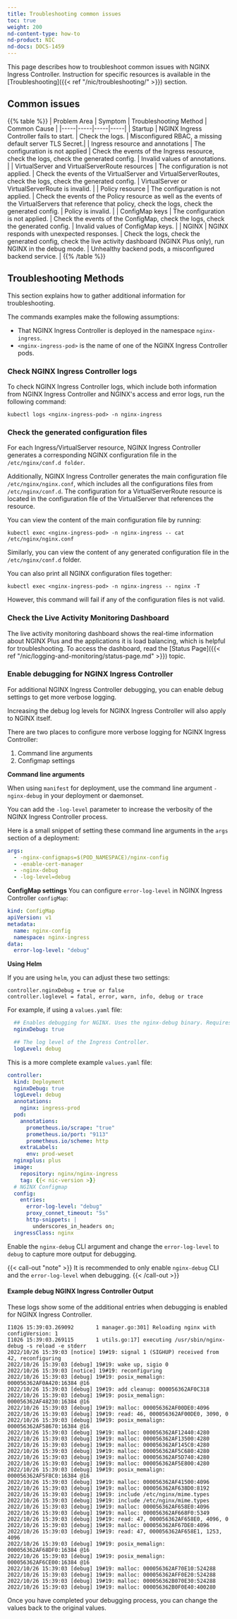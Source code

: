 ```yaml
---
title: Troubleshooting common issues
toc: true
weight: 200
nd-content-type: how-to
nd-product: NIC
nd-docs: DOCS-1459
---
```


This page describes how to troubleshoot common issues with NGINX Ingress Controller. Instruction for specific resources is available in the [Troubleshooting]({{< ref "/nic/troubleshooting/" >}}) section.

## Common issues

{{% table %}}
| Problem Area | Symptom | Troubleshooting Method | Common Cause |
|-----|-----|-----|-----|
| Startup | NGINX Ingress Controller fails to start. | Check the logs. | Misconfigured RBAC, a missing default server TLS Secret.|
| Ingress resource and annotations | The configuration is not applied | Check the events of the Ingress resource, check the logs, check the generated config. | Invalid values of annotations. |
| VirtualServer and VirtualServerRoute resources | The configuration is not applied. | Check the events of the VirtualServer and VirtualServerRoutes, check the logs, check the generated config. | VirtualServer or VirtualServerRoute is invalid. |
| Policy resource | The configuration is not applied. | Check the events of the Policy resource as well as the events of the VirtualServers that reference that policy, check the logs, check the generated config. | Policy is invalid. |
| ConfigMap keys | The configuration is not applied. | Check the events of the ConfigMap, check the logs, check the generated config.  | Invalid values of ConfigMap keys. |
| NGINX | NGINX responds with unexpected responses. | Check the logs, check the generated config, check the live activity dashboard (NGINX Plus only), run NGINX in the debug mode. | Unhealthy backend pods, a misconfigured backend service. |
{{% /table %}}

## Troubleshooting Methods

This section explains how to gather additional information for troubleshooting.

The commands examples make the following assumptions:

- That NGINX Ingress Controller is deployed in the namespace `nginx-ingress`.
- `<nginx-ingress-pod>` is the name of one of the NGINX Ingress Controller pods.

### Check NGINX Ingress Controller logs

To check NGINX Ingress Controller logs, which include both information from NGINX Ingress Controller and NGINX's access and error logs, run the following command:

```shell
kubectl logs <nginx-ingress-pod> -n nginx-ingress
```

### Check the generated configuration files

For each Ingress/VirtualServer resource, NGINX Ingress Controller generates a corresponding NGINX configuration file in the `/etc/nginx/conf.d folder`.

 Additionally, NGINX Ingress Controller generates the main configuration file `/etc/nginx/nginx.conf`, which includes all the configurations files from `/etc/nginx/conf.d`. The configuration for a VirtualServerRoute resource is located in the configuration file of the VirtualServer that references the resource.

You can view the content of the main configuration file by running:

```shell
kubectl exec <nginx-ingress-pod> -n nginx-ingress -- cat /etc/nginx/nginx.conf
```

Similarly, you can view the content of any generated configuration file in the `/etc/nginx/conf.d` folder.

You can also print all NGINX configuration files together:

```shell
kubectl exec <nginx-ingress-pod> -n nginx-ingress -- nginx -T
```

However, this command will fail if any of the configuration files is not valid.

### Check the Live Activity Monitoring Dashboard

The live activity monitoring dashboard shows the real-time information about NGINX Plus and the applications it is load balancing, which is helpful for troubleshooting. To access the dashboard, read the [Status Page]({{< ref "/nic/logging-and-monitoring/status-page.md" >}}) topic.

### Enable debugging for NGINX Ingress Controller

For additional NGINX Ingress Controller debugging, you can enable debug settings to get more verbose logging.

Increasing the debug log levels for NGINX Ingress Controller will also apply to NGINX itself.

There are two places to configure more verbose logging for NGINX Ingress Controller:

1. Command line arguments
1. Configmap settings

**Command line arguments**

When using `manifest` for deployment, use the command line argument `-nginx-debug` in your deployment or daemonset.

You can add the `-log-level` parameter to increase the verbosity of the NGINX Ingress Controller process.

Here is a small snippet of setting these command line arguments in the `args` section of a deployment:

```yaml
args:
  - -nginx-configmaps=$(POD_NAMESPACE)/nginx-config
  - -enable-cert-manager
  - -nginx-debug
  - -log-level=debug
```

**ConfigMap settings**
You can configure `error-log-level` in NGINX Ingress Controller `configMap`:

```yaml
kind: ConfigMap
apiVersion: v1
metadata:
  name: nginx-config
  namespace: nginx-ingress
data:
  error-log-level: "debug"
 ```

**Using Helm**

If you are using `helm`, you can adjust these two settings:

```none
controller.nginxDebug = true or false
controller.loglevel = fatal, error, warn, info, debug or trace
```

For example, if using a `values.yaml` file:

```yaml
  ## Enables debugging for NGINX. Uses the nginx-debug binary. Requires error-log-level: debug in ConfigMap via `controller.config.entries`.
  nginxDebug: true

  ## The log level of the Ingress Controller.
  logLevel: debug
```

This is a more complete example `values.yaml` file:

```yaml
controller:
  kind: Deployment
  nginxDebug: true
  logLevel: debug
  annotations:
    nginx: ingress-prod
  pod:
    annotations:
      prometheus.io/scrape: "true"
      prometheus.io/port: "9113"
      prometheus.io/scheme: http
    extraLabels:
      env: prod-weset
  nginxplus: plus
  image:
    repository: nginx/nginx-ingress
    tag: {{< nic-version >}}
  # NGINX Configmap
  config:
    entries:
      error-log-level: "debug"
      proxy_connet_timeout: "5s"
      http-snippets: |
        underscores_in_headers on;
  ingressClass: nginx
```

Enable the `nginx-debug` CLI argument and change the `error-log-level` to `debug` to capture more output for debugging.

{{< call-out "note" >}} It is recommended to only enable `nginx-debug` CLI and the `error-log-level` when debugging. {{< /call-out >}}

#### Example debug NGINX Ingress Controller Output

These logs show some of the additional entries when debugging is enabled for NGINX Ingress Controller.

```shell
I1026 15:39:03.269092       1 manager.go:301] Reloading nginx with configVersion: 1
I1026 15:39:03.269115       1 utils.go:17] executing /usr/sbin/nginx-debug -s reload -e stderr
2022/10/26 15:39:03 [notice] 19#19: signal 1 (SIGHUP) received from 42, reconfiguring
2022/10/26 15:39:03 [debug] 19#19: wake up, sigio 0
2022/10/26 15:39:03 [notice] 19#19: reconfiguring
2022/10/26 15:39:03 [debug] 19#19: posix_memalign: 000056362AF0A420:16384 @16
2022/10/26 15:39:03 [debug] 19#19: add cleanup: 000056362AF0C318
2022/10/26 15:39:03 [debug] 19#19: posix_memalign: 000056362AF48230:16384 @16
2022/10/26 15:39:03 [debug] 19#19: malloc: 000056362AF00DE0:4096
2022/10/26 15:39:03 [debug] 19#19: read: 46, 000056362AF00DE0, 3090, 0
2022/10/26 15:39:03 [debug] 19#19: posix_memalign: 000056362AF58670:16384 @16
2022/10/26 15:39:03 [debug] 19#19: malloc: 000056362AF12440:4280
2022/10/26 15:39:03 [debug] 19#19: malloc: 000056362AF13500:4280
2022/10/26 15:39:03 [debug] 19#19: malloc: 000056362AF145C0:4280
2022/10/26 15:39:03 [debug] 19#19: malloc: 000056362AF5C680:4280
2022/10/26 15:39:03 [debug] 19#19: malloc: 000056362AF5D740:4280
2022/10/26 15:39:03 [debug] 19#19: malloc: 000056362AF5E800:4280
2022/10/26 15:39:03 [debug] 19#19: posix_memalign: 000056362AF5F8C0:16384 @16
2022/10/26 15:39:03 [debug] 19#19: malloc: 000056362AF41500:4096
2022/10/26 15:39:03 [debug] 19#19: malloc: 000056362AF638D0:8192
2022/10/26 15:39:03 [debug] 19#19: include /etc/nginx/mime.types
2022/10/26 15:39:03 [debug] 19#19: include /etc/nginx/mime.types
2022/10/26 15:39:03 [debug] 19#19: malloc: 000056362AF658E0:4096
2022/10/26 15:39:03 [debug] 19#19: malloc: 000056362AF668F0:5349
2022/10/26 15:39:03 [debug] 19#19: read: 47, 000056362AF658E0, 4096, 0
2022/10/26 15:39:03 [debug] 19#19: malloc: 000056362AF67DE0:4096
2022/10/26 15:39:03 [debug] 19#19: read: 47, 000056362AF658E1, 1253, 4096
2022/10/26 15:39:03 [debug] 19#19: posix_memalign: 000056362AF68DF0:16384 @16
2022/10/26 15:39:03 [debug] 19#19: posix_memalign: 000056362AF6CE00:16384 @16
2022/10/26 15:39:03 [debug] 19#19: malloc: 000056362AF70E10:524288
2022/10/26 15:39:03 [debug] 19#19: malloc: 000056362AFF0E20:524288
2022/10/26 15:39:03 [debug] 19#19: malloc: 000056362B070E30:524288
2022/10/26 15:39:03 [debug] 19#19: malloc: 000056362B0F0E40:400280
```

Once you have completed your debugging process, you can change the values back to the original values.
